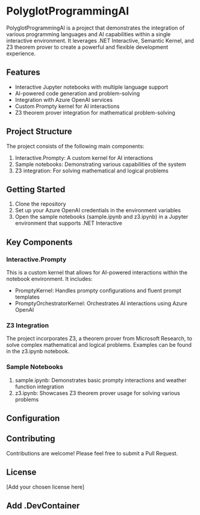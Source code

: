 # PolyglotProgrammingAI

PolyglotProgrammingAI is a project that demonstrates the integration of various programming languages and AI capabilities within a single interactive environment. It leverages .NET Interactive, Semantic Kernel, and Z3 theorem prover to create a powerful and flexible development experience.

## Features

- Interactive Jupyter notebooks with multiple language support
- AI-powered code generation and problem-solving
- Integration with Azure OpenAI services
- Custom Prompty kernel for AI interactions
- Z3 theorem prover integration for mathematical problem-solving

## Project Structure

The project consists of the following main components:

1. Interactive.Prompty: A custom kernel for AI interactions
2. Sample notebooks: Demonstrating various capabilities of the system
3. Z3 integration: For solving mathematical and logical problems

## Getting Started

1. Clone the repository
2. Set up your Azure OpenAI credentials in the environment variables
3. Open the sample notebooks (sample.ipynb and z3.ipynb) in a Jupyter environment that supports .NET Interactive

## Key Components

### Interactive.Prompty

This is a custom kernel that allows for AI-powered interactions within the notebook environment. It includes:

- PromptyKernel: Handles prompty configurations and fluent prompt templates
- PromptyOrchestratorKernel: Orchestrates AI interactions using Azure OpenAI

### Z3 Integration

The project incorporates Z3, a theorem prover from Microsoft Research, to solve complex mathematical and logical problems. Examples can be found in the z3.ipynb notebook.

### Sample Notebooks

1. sample.ipynb: Demonstrates basic prompty interactions and weather function integration
2. z3.ipynb: Showcases Z3 theorem prover usage for solving various problems

## Configuration


## Contributing

Contributions are welcome! Please feel free to submit a Pull Request.

## License

[Add your chosen license here]
## Add .DevContainer
